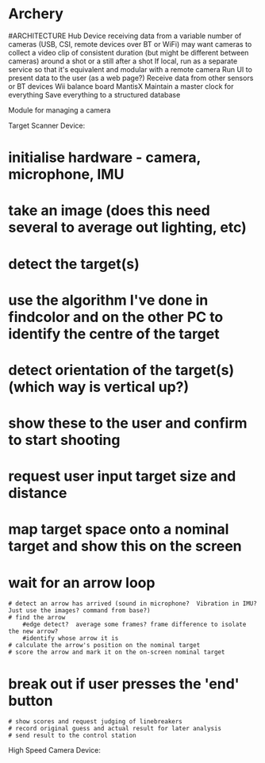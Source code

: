 # Archery
#ARCHITECTURE
Hub Device
   receiving data from a variable number of cameras (USB, CSI, remote devices over BT or WiFi)
       may want cameras to collect a video clip of consistent duration (but might be different 
       between cameras) around a shot or a still after a shot
       If local, run as a separate service so that it's equivalent and modular with a remote camera
   Run UI to present data to the user (as a web page?)
   Receive data from other sensors or BT devices
       Wii balance board
      MantisX
   Maintain a master clock for everything
   Save everything to a structured database

Module for managing a camera
   
Target Scanner Device:
# initialise hardware - camera, microphone, IMU
# take an image (does this need several to average out lighting, etc)
# detect the target(s)
#   use the algorithm I've done in findcolor and on the other PC to identify the centre of the target
# detect orientation of the target(s) (which way is vertical up?)
# show these to the user and confirm to start shooting
# request user input target size and distance
# map target space onto a nominal target and show this on the screen
# wait for an arrow loop
    # detect an arrow has arrived (sound in microphone?  Vibration in IMU? Just use the images? command from base?)
    # find the arrow
        #edge detect?  average some frames? frame difference to isolate the new arrow?
        #identify whose arrow it is
    # calculate the arrow's position on the nominal target
    # score the arrow and mark it on the on-screen nominal target
# break out if user presses the 'end' button
    # show scores and request judging of linebreakers
    # record original guess and actual result for later analysis
    # send result to the control station


High Speed Camera Device:


